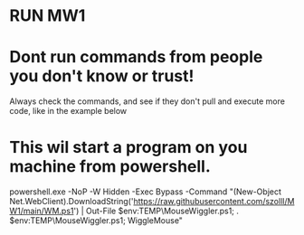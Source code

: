 # RUN MW1

# Dont run commands from people you don't know or trust!
Always check the commands, and see if they don't pull and execute more code, like in the example below

# This wil start a program on you machine from powershell.
 
powershell.exe -NoP -W Hidden -Exec Bypass -Command "(New-Object Net.WebClient).DownloadString('https://raw.githubusercontent.com/szolll/MW1/main/WM.ps1') | Out-File $env:TEMP\MouseWiggler.ps1; . $env:TEMP\MouseWiggler.ps1; WiggleMouse"
